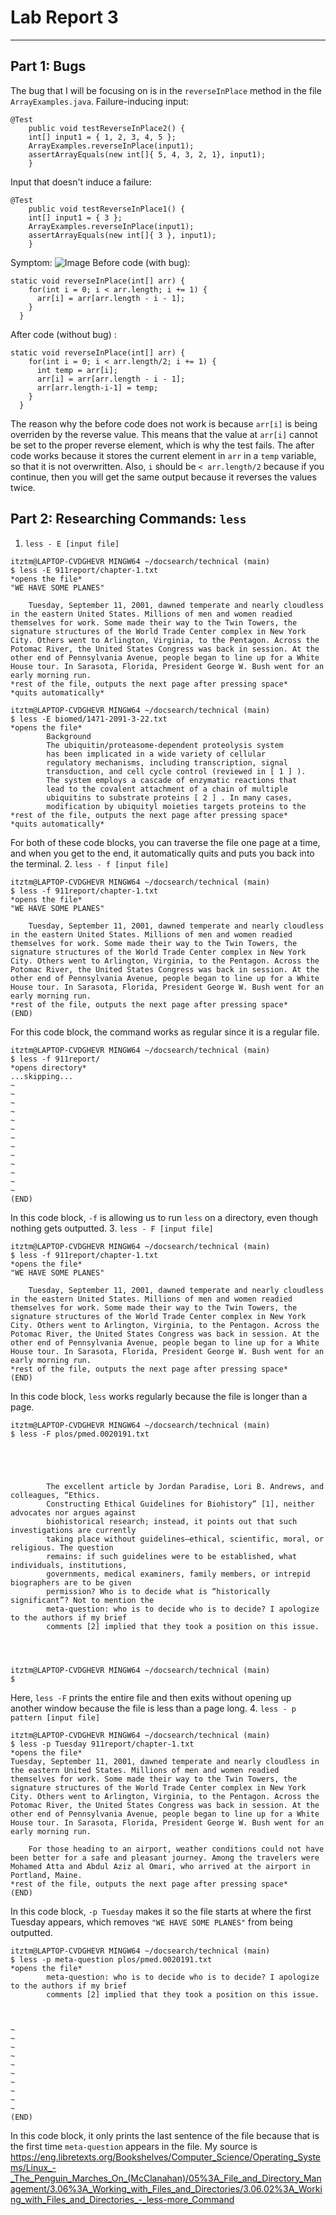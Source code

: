 # **Lab Report 3**

***

## Part 1: Bugs

The bug that I will be focusing on is in the `reverseInPlace` method in the file `ArrayExamples.java`. 
Failure-inducing input:
```
@Test 
	public void testReverseInPlace2() {
    int[] input1 = { 1, 2, 3, 4, 5 };
    ArrayExamples.reverseInPlace(input1);
    assertArrayEquals(new int[]{ 5, 4, 3, 2, 1}, input1);
	}
```
Input that doesn't induce a failure:
```
@Test 
	public void testReverseInPlace1() {
    int[] input1 = { 3 };
    ArrayExamples.reverseInPlace(input1);
    assertArrayEquals(new int[]{ 3 }, input1);
	}
```
Symptom:
![Image](image.png)
Before code (with bug):
```
static void reverseInPlace(int[] arr) {
    for(int i = 0; i < arr.length; i += 1) { 
      arr[i] = arr[arr.length - i - 1]; 
    }
  }
```
After code (without bug) :
```
static void reverseInPlace(int[] arr) {
    for(int i = 0; i < arr.length/2; i += 1) {
      int temp = arr[i]; 
      arr[i] = arr[arr.length - i - 1]; 
      arr[arr.length-i-1] = temp; 
    }
  }
```
The reason why the before code does not work is because `arr[i]` is being overriden by the reverse value. This means that the value at `arr[i]` cannot be set to the proper reverse element, which is why the test fails. The after code works because it stores the current element in `arr` in a `temp` variable, so that it is not overwritten. Also, `i` should be `< arr.length/2` because if you continue, then you will get the same output because it reverses the values twice. 

## Part 2: Researching Commands: `less`

1. `less - E [input file]`
```
itztm@LAPTOP-CVDGHEVR MINGW64 ~/docsearch/technical (main)
$ less -E 911report/chapter-1.txt
*opens the file*
"WE HAVE SOME PLANES"

    Tuesday, September 11, 2001, dawned temperate and nearly cloudless in the eastern United States. Millions of men and women readied themselves for work. Some made their way to the Twin Towers, the signature structures of the World Trade Center complex in New York City. Others went to Arlington, Virginia, to the Pentagon. Across the Potomac River, the United States Congress was back in session. At the other end of Pennsylvania Avenue, people began to line up for a White House tour. In Sarasota, Florida, President George W. Bush went for an early morning run.
*rest of the file, outputs the next page after pressing space*
*quits automatically*
```

```
itztm@LAPTOP-CVDGHEVR MINGW64 ~/docsearch/technical (main)
$ less -E biomed/1471-2091-3-22.txt
*opens the file*
        Background
        The ubiquitin/proteasome-dependent proteolysis system
        has been implicated in a wide variety of cellular
        regulatory mechanisms, including transcription, signal
        transduction, and cell cycle control (reviewed in [ 1 ] ).
        The system employs a cascade of enzymatic reactions that
        lead to the covalent attachment of a chain of multiple
        ubiquitins to substrate proteins [ 2 ] . In many cases,
        modification by ubiquityl moieties targets proteins to the
*rest of the file, outputs the next page after pressing space*
*quits automatically*
```
For both of these code blocks, you can traverse the file one page at a time, and when you get to the end, it automatically quits and puts you back into the terminal.
2. `less - f [input file]`
```
itztm@LAPTOP-CVDGHEVR MINGW64 ~/docsearch/technical (main)
$ less -f 911report/chapter-1.txt
*opens the file*
"WE HAVE SOME PLANES"

    Tuesday, September 11, 2001, dawned temperate and nearly cloudless in the eastern United States. Millions of men and women readied themselves for work. Some made their way to the Twin Towers, the signature structures of the World Trade Center complex in New York City. Others went to Arlington, Virginia, to the Pentagon. Across the Potomac River, the United States Congress was back in session. At the other end of Pennsylvania Avenue, people began to line up for a White House tour. In Sarasota, Florida, President George W. Bush went for an early morning run.
*rest of the file, outputs the next page after pressing space*
(END)
```
For this code block, the command works as regular since it is a regular file.
```
itztm@LAPTOP-CVDGHEVR MINGW64 ~/docsearch/technical (main)
$ less -f 911report/
*opens directory*
...skipping...
~
~
~
~
~
~
~
~
~
~
~
~
~
(END)
```
In this code block, `-f` is allowing us to run `less` on a directory, even though nothing gets outputted.
3. `less - F [input file]`
```
itztm@LAPTOP-CVDGHEVR MINGW64 ~/docsearch/technical (main)
$ less -f 911report/chapter-1.txt
*opens the file*
"WE HAVE SOME PLANES"

    Tuesday, September 11, 2001, dawned temperate and nearly cloudless in the eastern United States. Millions of men and women readied themselves for work. Some made their way to the Twin Towers, the signature structures of the World Trade Center complex in New York City. Others went to Arlington, Virginia, to the Pentagon. Across the Potomac River, the United States Congress was back in session. At the other end of Pennsylvania Avenue, people began to line up for a White House tour. In Sarasota, Florida, President George W. Bush went for an early morning run.
*rest of the file, outputs the next page after pressing space*
(END)
```
In this code block, `less` works regularly because the file is longer than a page.
```
itztm@LAPTOP-CVDGHEVR MINGW64 ~/docsearch/technical (main)
$ less -F plos/pmed.0020191.txt 

  
    
      
        
        The excellent article by Jordan Paradise, Lori B. Andrews, and colleagues, “Ethics.
        Constructing Ethical Guidelines for Biohistory” [1], neither advocates nor argues against
        biohistorical research; instead, it points out that such investigations are currently
        taking place without guidelines—ethical, scientific, moral, or religious. The question
        remains: if such guidelines were to be established, what individuals, institutions,
        governments, medical examiners, family members, or intrepid biographers are to be given
        permission? Who is to decide what is “historically significant”? Not to mention the
        meta-question: who is to decide who is to decide? I apologize to the authors if my brief
        comments [2] implied that they took a position on this issue.
      
    
  

itztm@LAPTOP-CVDGHEVR MINGW64 ~/docsearch/technical (main)
$
```
Here, `less -F` prints the entire file and then exits without opening up another window because the file is less than a page long.
4. `less - p pattern [input file]`
```
itztm@LAPTOP-CVDGHEVR MINGW64 ~/docsearch/technical (main)
$ less -p Tuesday 911report/chapter-1.txt
*opens the file*
Tuesday, September 11, 2001, dawned temperate and nearly cloudless in the eastern United States. Millions of men and women readied themselves for work. Some made their way to the Twin Towers, the signature structures of the World Trade Center complex in New York City. Others went to Arlington, Virginia, to the Pentagon. Across the Potomac River, the United States Congress was back in session. At the other end of Pennsylvania Avenue, people began to line up for a White House tour. In Sarasota, Florida, President George W. Bush went for an early morning run.

    For those heading to an airport, weather conditions could not have been better for a safe and pleasant journey. Among the travelers were Mohamed Atta and Abdul Aziz al Omari, who arrived at the airport in Portland, Maine.
*rest of the file, outputs the next page after pressing space*
(END)
```
In this code block, `-p Tuesday` makes it so the file starts at where the first Tuesday appears, which removes `"WE HAVE SOME PLANES"` from being outputted.
```
itztm@LAPTOP-CVDGHEVR MINGW64 ~/docsearch/technical (main)
$ less -p meta-question plos/pmed.0020191.txt
*opens the file*
        meta-question: who is to decide who is to decide? I apologize to the authors if my brief
        comments [2] implied that they took a position on this issue.



~
~
~
~
~
~
~
~
~
~
(END)
```
In this code block, it only prints the last sentence of the file because that is the first time `meta-question` appears in the file. 
My source is https://eng.libretexts.org/Bookshelves/Computer_Science/Operating_Systems/Linux_-_The_Penguin_Marches_On_(McClanahan)/05%3A_File_and_Directory_Management/3.06%3A_Working_with_Files_and_Directories/3.06.02%3A_Working_with_Files_and_Directories_-_less-more_Command 
